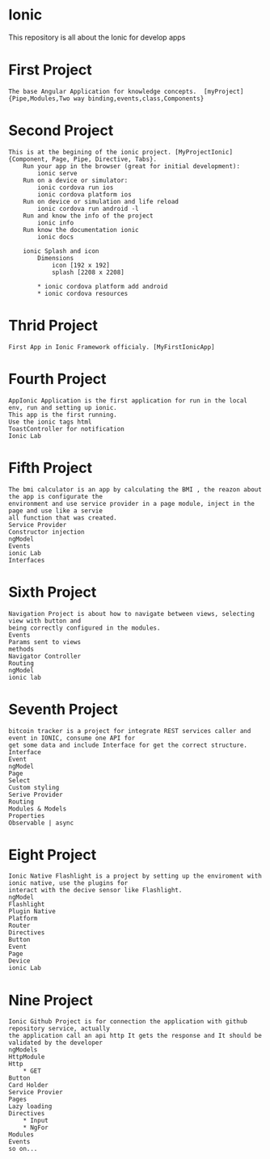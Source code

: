 # Ionic
This repository is all about the Ionic for develop apps


# First Project
    The base Angular Application for knowledge concepts.  [myProject]  {Pipe,Modules,Two way binding,events,class,Components}

# Second Project
    This is at the begining of the ionic project. [MyProjectIonic] {Component, Page, Pipe, Directive, Tabs}.
        Run your app in the browser (great for initial development):
            ionic serve
        Run on a device or simulator:
            ionic cordova run ios
            ionic cordova platform ios
        Run on device or simulation and life reload
            ionic cordova run android -l    
        Run and know the info of the project
            ionic info  
        Run know the documentation ionic
            ionic docs

        ionic Splash and icon
            Dimensions 
                icon [192 x 192]
                splash [2208 x 2208]

            * ionic cordova platform add android
            * ionic cordova resources

# Thrid Project
    First App in Ionic Framework officialy. [MyFirstIonicApp]


# Fourth Project
    AppIonic Application is the first application for run in the local env, run and setting up ionic.
    This app is the first running.
    Use the ionic tags html
    ToastController for notification
    Ionic Lab


# Fifth Project
    The bmi calculator is an app by calculating the BMI , the reazon about the app is configurate the 
    environment and use service provider in a page module, inject in the page and use like a servie 
    all function that was created. 
    Service Provider
    Constructor injection
    ngModel
    Events
    ionic Lab
    Interfaces


# Sixth Project
    Navigation Project is about how to navigate between views, selecting view with button and 
    being correctly configured in the modules.
    Events
    Params sent to views
    methods
    Navigator Controller
    Routing 
    ngModel
    ionic lab



# Seventh Project
    bitcoin tracker is a project for integrate REST services caller and event in IONIC, consume one API for 
    get some data and include Interface for get the correct structure.
    Interface
    Event 
    ngModel
    Page
    Select
    Custom styling
    Serive Provider
    Routing
    Modules & Models
    Properties
    Observable | async

# Eight Project
    Ionic Native Flashlight is a project by setting up the enviroment with ionic native, use the plugins for
    interact with the decive sensor like Flashlight.
    ngModel
    Flashlight
    Plugin Native
    Platform
    Router
    Directives
    Button
    Event
    Page
    Device
    ionic Lab

# Nine Project
    Ionic Github Project is for connection the application with github repository service, actually 
    the application call an api http It gets the response and It should be validated by the developer
    ngModels
    HttpModule
    Http
        * GET
    Button
    Card Holder
    Service Provier
    Pages
    Lazy loading
    Directives
        * Input
        * NgFor 
    Modules
    Events
    so on...
    